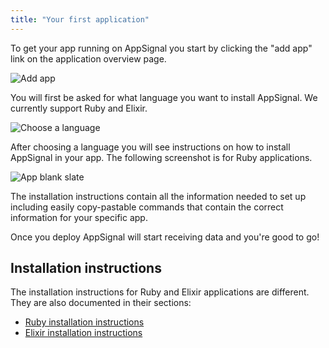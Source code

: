 ```yaml
---
title: "Your first application"
---
```


To get your app running on AppSignal you start by clicking the "add app"
link on the application overview page.

![Add app](/images/screenshots/dashboard.png)

You will first be asked for what language you want to install AppSignal. We
currently support Ruby and Elixir.

![Choose a language](/images/screenshots/language_chooser.png)

After choosing a language you will see instructions on how to install AppSignal
in your app. The following screenshot is for Ruby applications.

![App blank slate](/images/screenshots/add_ruby_app.png)

The installation instructions contain all the information needed to set
up including easily copy-pastable commands that contain the correct
information for your specific app.

Once you deploy AppSignal will start receiving data and you're good to
go!

## Installation instructions

The installation instructions for Ruby and Elixir applications are different.
They are also documented in their sections:

- [Ruby installation instructions](/ruby/installation.html)
- [Elixir installation instructions](/elixir/installation.html)
